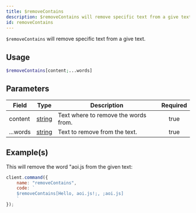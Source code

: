 ```yaml
---
title: $removeContains
description: $removeContains will remove specific text from a give text.
id: removeContains
---
```


`$removeContains` will remove specific text from a give text.

## Usage

```php
$removeContains[content;...words]
```

## Parameters

| Field    | Type                                                                                              | Description                          | Required |
| -------- | ------------------------------------------------------------------------------------------------- | ------------------------------------ | :------: |
| content  | [string](https://developer.mozilla.org/en-US/docs/Web/JavaScript/Reference/Global_Objects/String) | Text where to remove the words from. |   true   |
| ...words | [string](https://developer.mozilla.org/en-US/docs/Web/JavaScript/Reference/Global_Objects/String) | Text to remove from the text.        |   true   |

## Example(s)

This will remove the word "aoi.js from the given text:

```javascript
client.command({
    name: "removeContains",
    code: `
    $removeContains[Hello, aoi.js!;, ;aoi.js]
    `
});
```
